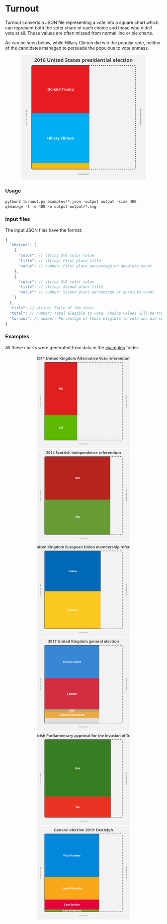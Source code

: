 # Turnout

Turnout converts a JSON file representing a vote into a square chart which can represent both the voter share of each choice and those who didn't vote at all. These values are often missed from normal line or pie charts.

As can be seen below, while Hillary Clinton did win the popular vote, neither of the candidates managed to persuade the populous to vote enmass.

<p align="center"><img alt="2016 United States presidential election" src="output/2016 United States presidential election.svg" width="400"></p>

### Usage

```shell
python3 turnout.py examples/*.json -output output -size 400
qlmanage -t -s 400 -o output output/*.svg
```



### Input files

The input JSON files have the format:

```js
{
  "choices": [
    {
      "color": // string SVG color value
      "title": // string: First place title
      "value": // number: First place percentage or absolute count
    },
    {
      "color": // string SVG color value
      "title": // string: Second place title
      "value": // number: Second place percentage or absolute count
    }
  ],
  "title": // string: Title of the chart
  "total": // number: Total elegible to vote. Choice values will be treated as an absolute count
  "turnout": // number: Percentage of those eligible to vote who did so. Choice values will be treated as percentage
}
```



### Examples

All these charts were generated from data in the [examples](examples) folder.


<p align="center"><img alt="2011 United Kingdom Alternative Vote referendum" src="output/2011 United Kingdom Alternative Vote referendum.svg" width="300"> <img alt="2014 Scottish independence referendum" src="output/2014 Scottish independence referendum.svg" width="300"> <img alt="2016 United Kingdom European Union membership referendum" src="output/2016 United Kingdom European Union membership referendum.svg" width="300"> <img alt="2017 United Kingdom general election" src="output/2017 United Kingdom general election.svg" width="300"> <img alt="British Parliamentary approval for the invasion of Iraq" src="output/British Parliamentary approval for the invasion of Iraq.svg" width="300"> <img alt="General election 2019 Eastleigh" src="output/General election 2019 Eastleigh.svg" width="300"></p>